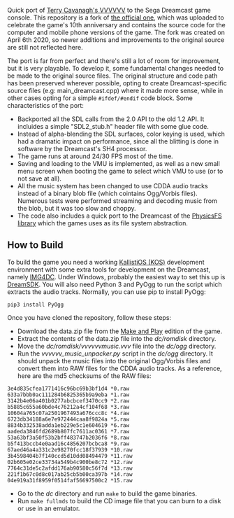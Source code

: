 Quick port of [Terry Cavanagh's VVVVVV](https://thelettervsixtim.es/) to the Sega Dreamcast game console. This repository is a fork of [the official one](https://github.com/TerryCavanagh/VVVVVV), which was uploaded to celebrate the game's 10th anniversary and contains the source code for the computer and mobile phone versions of the game. The fork was created on April 6th 2020, so newer additions and improvements to the original source are still not reflected here.

The port is far from perfect and there's still a lot of room for improvement, but it is very playable. To develop it, some fundamental changes needed to be made to the original source files. The original structure and code path has been preserved wherever possible, opting to create Dreamcast-specific source files (e.g: main_dreamcast.cpp) where it made more sense, while in other cases opting for a simple ```#ifdef/#endif``` code block. Some characteristics of the port:

- Backported all the SDL calls from the 2.0 API to the old 1.2 API. It incluides a simple "SDL2_stub.h" header file with some glue code.
- Instead of alpha-blending the SDL surfaces, color keying is used, which had a dramatic impact on performance, since all the blitting is done in software by the Dreamcast's SH4 processor.
- The game runs at around 24/30 FPS most of the time.
- Saving and loading to the VMU is implemented, as well as a new small menu screen when booting the game to select which VMU to use (or to not save at all).
- All the music system has been changed to use CDDA audio tracks instead of a binary blob file (which cointains Ogg/Vorbis files). Numerous tests were performed streaming and decoding music from the blob, but it was too slow and choppy.
- The code also includes a quick port to the Dreamcast of the [PhysicsFS library](https://www.icculus.org/physfs/) which the games uses as its file system abstraction.

How to Build
------------
To build the game you need a working [KallistiOS (KOS)](http://gamedev.allusion.net/softprj/kos/) development environment with some extra tools for development on the Dreamcast, namely [IMG4DC](https://github.com/sizious/img4dc). Under Windows, probably the easiest way to set this up is [DreamSDK](https://www.dreamsdk.org/). You will also need Python 3 and PyOgg to run the script which extracts the audio tracks. Normally, you can use pip to install PyOgg:

```
pip3 install PyOgg
```

Once you have cloned the repository, follow these steps:

- Download the data.zip file from the [Make and Play](https://thelettervsixtim.es/makeandplay/) edition of the game.
- Extract the contents of the data.zip file into the _dc/romdisk_ directory.
- Move the _dc/romdisk/vvvvvvmusic.vvv_ file into the _dc/ogg_ directory.
- Run the _vvvvvv_music_unpacker.py_ script in the _dc/ogg_ directory. It should unpack the music files into the original Ogg/Vorbis files and convert them into RAW files for the CDDA audio tracks. As a reference, here are the md5 checksums of the RAW files:
```
3e4d835cfea1771416c96bc69b3bf1d4 *0.raw
633a7bbb0ac111284b6825365b9a9eba *1.raw
3142b4e06a401b0277abcbcef3470cc9 *2.raw
b5885c655a60bde4c76212a4cf104f68 *3.raw
10604a765c07a2501967493a676ccc8c *4.raw
6723db34188a6e7e972444caa8f9824a *5.raw
8834b332538adda1eb229e5c1e604619 *6.raw
aadeda3846fd2689b807fc7611ac0361 *7.raw
53a63bf3a50f53b2bff483747b2036f6 *8.raw
b5f413bccb4e0aad16c4856207bcbca8 *9.raw
67aed46a4a331c2e98270fcc18f37939 *10.raw
3b4598404b7f140ccd5d10dd08494479 *11.raw
02b605e02ce33734a549b4c900be8c72 *12.raw
7764c31de5c2afdd176ab90580c56f7d *13.raw
221f1b67c0d8c017ab25cb5b00ca397b *14.raw
04e919a31f8959f0514faf56697500c2 *15.raw
```
- Go to the _dc_ directory and run ```make``` to build the game binaries.
- Run ```make fullmds``` to build the CD image file that you can burn to a disk or use in an emulator.

